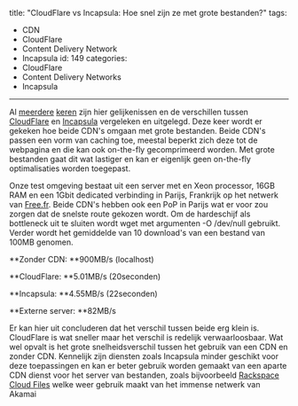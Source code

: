 title: "CloudFlare vs Incapsula: Hoe snel zijn ze met grote bestanden?"
tags:
  - CDN
  - CloudFlare
  - Content Delivery Network
  - Incapsula
id: 149
categories:
  - CloudFlare
  - Content Delivery Networks
  - Incapsula
---

Al [meerdere](http://webstack.nl/2014/03/gratis-content-delivery-networks-welk-cdn-is-de-beste/) [keren](http://webstack.nl/2014/04/cloudflare-vs-incapsula-site-optimalisatie/) zijn hier gelijkenissen en de verschillen tussen [CloudFlare](http://cloudflare.com) en [Incapsula](http://incapsula.com) vergeleken en uitgelegd. Deze keer wordt er gekeken hoe beide CDN's omgaan met grote bestanden. Beide CDN's passen een vorm van caching toe, meestal beperkt zich deze tot de webpagina en die kan ook on-the-fly gecomprimeerd worden. Met grote bestanden gaat dit wat lastiger en kan er eigenlijk geen on-the-fly optimalisaties worden toegepast.

Onze test omgeving bestaat uit een server met en Xeon processor, 16GB RAM en een 1Gbit dedicated verbinding in Parijs, Frankrijk op het netwerk van [Free.fr](https://www.robtex.com/as/as12876.html). Beide CDN's hebben ook een PoP in Parijs wat er voor zou zorgen dat de snelste route gekozen wordt. Om de hardeschijf als bottleneck uit te sluiten wordt wget met argumenten -O /dev/null gebruikt. Verder wordt het gemiddelde van 10 download's van een bestand van 100MB genomen.

**Zonder CDN: **900MB/s (localhost)

**CloudFlare: **5.01MB/s (20seconden)

**Incapsula: **4.55MB/s (22seconden)

**Externe server: **82MB/s

Er kan hier uit concluderen dat het verschil tussen beide erg klein is. CloudFlare is wat sneller maar het verschil is redelijk verwaarloosbaar. Wat wel opvalt is het grote snelheidsverschil tussen het gebruik van een CDN en zonder CDN. Kennelijk zijn diensten zoals Incapsula minder geschikt voor deze toepassingen en kan er beter gebruik worden gemaakt van een aparte CDN dienst voor het server van bestanden, zoals bijvoorbeeld [Rackspace Cloud Files](http://www.rackspace.com/cloud/files/) welke weer gebruik maakt van het immense netwerk van Akamai
